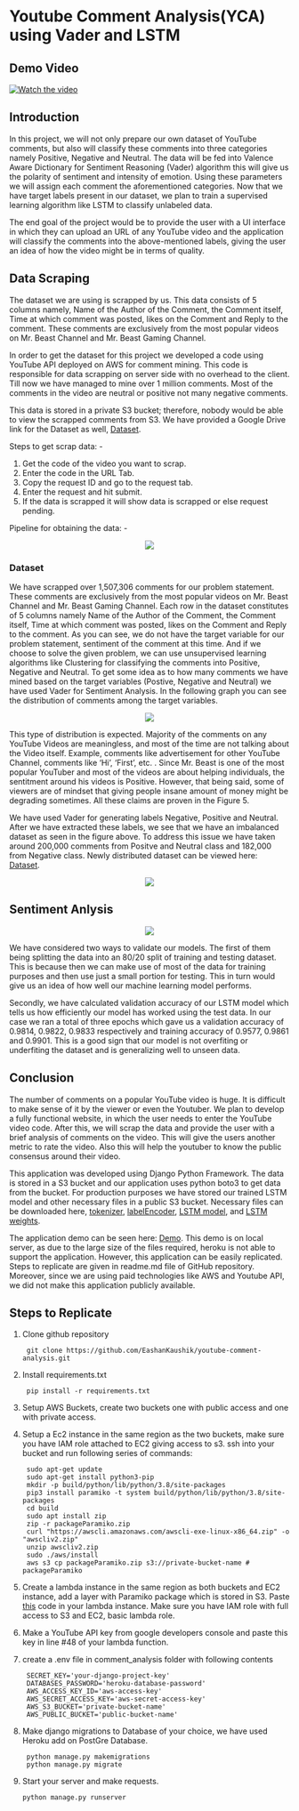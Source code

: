 # Youtube Comment Analysis(YCA) using Vader and LSTM

## Demo Video
[![Watch the video](https://img.youtube.com/vi/BNPqXxj8aqg/maxresdefault.jpg)](https://youtu.be/BNPqXxj8aqg)

## Introduction

In this project, we will not only prepare our own dataset of YouTube comments, but also will classify these comments into three categories namely Positive, Negative and Neutral. The data will be fed into Valence Aware Dictionary for Sentiment Reasoning (Vader) algorithm this will give us the polarity of sentiment and intensity of emotion. Using these parameters we will assign each comment the aforementioned categories. Now that we have target labels present in our dataset, we plan to train a supervised learning algorithm like LSTM to classify unlabeled data. 

The end goal of the project would be to provide the user with a UI interface in which they can upload an URL of any YouTube video and the application will classify the comments into the above-mentioned labels, giving the user an idea of how the video might be in terms of quality.

## Data Scraping 

The dataset we are using is scrapped by us. This data consists of 5 columns namely, Name of the Author of the Comment, the Comment itself, Time at which comment was posted, likes on the Comment and Reply to the comment. These comments are exclusively from the most popular videos on Mr. Beast Channel and Mr. Beast Gaming Channel.

In order to get the dataset for this project we developed a code using YouTube API deployed on AWS for comment mining. This code is responsible for data scrapping on server side with no overhead to the client. Till now we have managed to mine over 1 million comments. Most of the comments in the video are neutral or positive not many negative comments. 

This data is stored in a private S3 bucket; therefore, nobody would be able to view the scrapped comments from S3. We have provided a Google Drive link for the Dataset as well, [Dataset](https://www.kaggle.com/datasets/eashankaushik/youtube-scrapped-data).

Steps to get scrap data: -
1. Get the code of the video you want to scrap. 
2. Enter the code in the URL Tab. 
3. Copy the request ID and go to the request tab. 
4. Enter the request and hit submit. 
5. If the data is scrapped it will show data is scrapped or else request pending. 

Pipeline for obtaining the data: -

<p align="center">
  <img src="https://user-images.githubusercontent.com/50113394/166609932-726f1177-162d-4cfd-800b-40bfc9cb6452.png" />
</p>

### Dataset

We have scrapped over 1,507,306 comments for our problem statement. These comments are exclusively from the most popular videos on Mr. Beast Channel and Mr. Beast Gaming Channel. Each row in the dataset constitutes of 5 columns namely Name of the Author of the Comment, the Comment itself, Time at which comment was posted, likes on the Comment and Reply to the comment. 
As you can see, we do not have the target variable for our problem statement, sentiment of the comment at this time. And if we choose to solve the given problem, we can use unsupervised learning algorithms like Clustering for classifying the comments into Positive, Negative and Neutral. To get some idea as to how many comments we have mined based on the target variables (Postive, Negative and Neutral) we have used Vader for Sentiment Analysis. In the following graph you can see the distribution of comments among the target variables. 


<p align="center">
  <img src="https://user-images.githubusercontent.com/50113394/166609977-d34c9792-f343-4acb-b883-f20b76bad42a.png" />
</p>

This type of distribution is expected. Majority of the comments on any YouTube Videos are meaningless, and most of the time are not talking about the Video itself. Example, comments like advertisement for other YouTube Channel, comments like ‘Hi’, ‘First’, etc. . Since Mr. Beast is one of the most popular YouTuber and most of the videos are about helping individuals, the sentitment around his videos is Positive. However, that being said, some of viewers are of mindset that giving people insane amount of money might be degrading sometimes. All these claims are proven in the Figure 5.   

We have used Vader for generating labels Negative, Positive and Neutral. After we have extracted these labels, we see that we have an imbalanced dataset as seen in the figure above. To address this issue we have taken around 200,000 comments from Positve and Neutral class and 182,000 from Negative class. Newly distributed dataset can be viewed here: [Dataset](https://www.kaggle.com/datasets/eashankaushik/youtube-scrapped-data?select=dataset.csv). 

<p align="center">
  <img src="https://user-images.githubusercontent.com/50113394/166610657-c2fde8f1-0c91-4eda-9258-770d77ddaad5.png" />
</p>

## Sentiment Anlysis

<p align="center">
  <img src="https://user-images.githubusercontent.com/50113394/166610019-00118e51-ee39-4493-868b-1fc9de4bb96e.png" />
</p>

We have considered two ways to validate our models. The first of them being splitting the data into an 80/20 split of training and testing dataset. This is because then we can make use of most of the data for training purposes and then use just a small portion for testing. This in turn would give us an idea of how well our machine learning model performs. 

Secondly, we have calculated validation accuracy of our LSTM model which tells us how efficiently our model has worked using the test data. In our case we ran a total of three epochs which gave us a validation accuracy of 0.9814, 0.9822, 0.9833 respectively and training accuracy of 0.9577, 0.9861 and 0.9901. This is a good sign that our model is not overfiting or underfiting the dataset and is generalizing well to unseen data. 


## Conclusion 

The number of comments on a popular YouTube video is huge. It is difficult to make sense of it by the viewer or even the Youtuber. We plan to develop a fully functional website, in which the user needs to enter the YouTube video code. After this, we will scrap the data and provide the user with a brief analysis of comments on the video. This will give the users another metric to rate the video. Also this will help the youtuber to know the public consensus around their video. 

This application was developed using Django Python Framework. The data is stored in a S3 bucket and our application uses python boto3 to get data from the bucket. For production purposes we have stored our trained LSTM model and other necessary files in a public S3 bucket. Necessary files can be downloaded here, [tokenizer](https://yca-analytics.s3.us-east-2.amazonaws.com/tokenizer.zip), [labelEncoder](https://yca-analytics.s3.us-east-2.amazonaws.com/labelEncoder.joblib), [LSTM model](https://yca-analytics.s3.us-east-2.amazonaws.com/model_lstm.zip), and [LSTM weights](https://yca-analytics.s3.us-east-2.amazonaws.com/model_lstm_weights.h5). 

The application demo can be seen here: [Demo](https://www.youtube.com/watch?v=BNPqXxj8aqg). This demo is on local server, as due to the large size of the files required, heroku is not able to support the application. However, this application can be easily replicated. Steps to replicate are given in readme.md file of GitHub repository. Moreover, since we are using paid technologies like AWS and Youtube API, we did not make this application publicly available.

## Steps to Replicate

1. Clone github repository 
    
        git clone https://github.com/EashanKaushik/youtube-comment-analysis.git
        
2. Install requirements.txt

        pip install -r requirements.txt
 
3. Setup AWS Buckets, create two buckets one with public access and one with private access. 

4. Setup a Ec2 instance in the same region as the two buckets, make sure you have IAM role attached to EC2 giving access to s3. ssh into your bucket and run following series of commands: 

        sudo apt-get update
        sudo apt-get install python3-pip
        mkdir -p build/python/lib/python/3.8/site-packages
        pip3 install paramiko -t system build/python/lib/python/3.8/site-packages
        cd build
        sudo apt install zip
        zip -r packageParamiko.zip
        curl "https://awscli.amazonaws.com/awscli-exe-linux-x86_64.zip" -o "awscliv2.zip"
        unzip awscliv2.zip
        sudo ./aws/install
        aws s3 cp packageParamiko.zip s3://private-bucket-name # packageParamiko
        
5. Create a lambda instance in the same region as both buckets and EC2 instance, add a layer with Paramiko package which is stored in S3. Paste [this](https://github.com/EashanKaushik/youtube-comment-analysis/blob/main/analysis/data-scrapping/lambda.py) code in your lambda instance. Make sure you have IAM role with full access to S3 and EC2, basic lambda role. 

6. Make a YouTube API key from google developers console and paste this key in line #48 of your lambda function. 

7. create a .env file in comment_analysis folder with following contents

        SECRET_KEY='your-django-project-key'
        DATABASES_PASSWORD='heroku-database-password'
        AWS_ACCESS_KEY_ID='aws-access-key'
        AWS_SECRET_ACCESS_KEY='aws-secret-access-key'
        AWS_S3_BUCKET='private-bucket-name'
        AWS_PUBLIC_BUCKET='public-bucket-name'
 
8. Make django migrations to Database of your choice, we have used Heroku add on PostGre Database. 

        python manage.py makemigrations
        python manage.py migrate

10. Start your server and make requests. 
        
        python manage.py runserver
